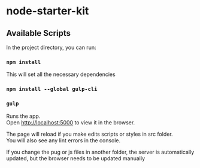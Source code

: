 # node-starter-kit

## Available Scripts

In the project directory, you can run:

### `npm install`

This will set all the necessary dependencies

### `npm install --global gulp-cli`

### `gulp`

Runs the app.<br />
Open [http://localhost:5000](http://localhost:5000) to view it in the browser.

The page will reload if you make edits scripts or styles in src folder.<br />
You will also see any lint errors in the console.

If you change the pug or js files in another folder, the server is automatically<br />
updated, but the browser needs to be updated manually
